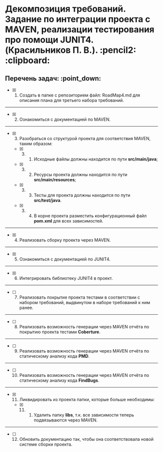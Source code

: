 <h1>Декомпозиция требований. Задание по интеграции проекта с MAVEN, реализации тестирования про помощи JUNIT4. (Красильников П. В.). :pencil2: :clipboard:</h1>
<h2>Перечень задач: :point_down:</h2>

  - [x] 1. Создать в папке с репозиторием файл: RoadMap4.md для описания плана для третьего набора требований.

<hr>

  - [x] 2. Ознакомиться с документацией по MAVEN.

<hr>

  - [x] 3. Разобраться со структурой проекта для соответствия MAVEN, таким образом:

    - [x] 3. 1. Исходные файлы должны находится по пути **src/main/java**;

    - [x] 3. 2. Ресурсы проекта должны находится по пути **src/main/resources**;

	- [x] 3. 3. Тесты для проекта должны находится по пути **src/test/java**.

	- [x] 3. 4. В корне проекта разместить конфигурационный файл **pom.xml** для всех зависимостей.

<hr>

  - [x] 4. Реализовать сборку проекта через MAVEN.

<hr>

  - [x] 5. Ознакомиться с документацией по JUNIT4.

<hr>

  - [x] 6. Интегрировать библиотеку JUNIT4 в проект.

<hr>

  - [ ] 7. Реализовать покрытие проекта тестами в соответствии с набором требований, выдвинутом в наборе требований к ним ранее.

<hr>

  - [ ] 8. Реализовать возможность генерации через MAVEN отчёта по покрытию проекта тестами **Coberture**.

<hr>

  - [ ] 9. Реализовать возможность генерации через MAVEN отчёта по статическому анализу кода **PMD**.

<hr>

  - [ ] 10. Реализовать возможность генерации через MAVEN отчёта по статическому анализу кода **FindBugs**.

<hr>

  - [x] 11. Ликвидировать из проекта папки, которые больше необходимы:

      - [x] 11. 1. Удалить папку **libs**, т.к. все зависимости теперь подвязываются через MAVEN.

<hr>

  - [ ] 12. Обновить документацию так, чтобы она соответствовала новой системе сборки проекта.




